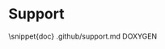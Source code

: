 <!-- This file is a static page and included in the CMakeLists.txt file. -->

# Support

<!-- Include the content of .github/support.md between the pair of markers DOXYGEN. -->

\snippet{doc} .github/support.md DOXYGEN
